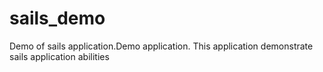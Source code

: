 # sails_demo
Demo of sails application.Demo application. This application demonstrate sails application abilities
